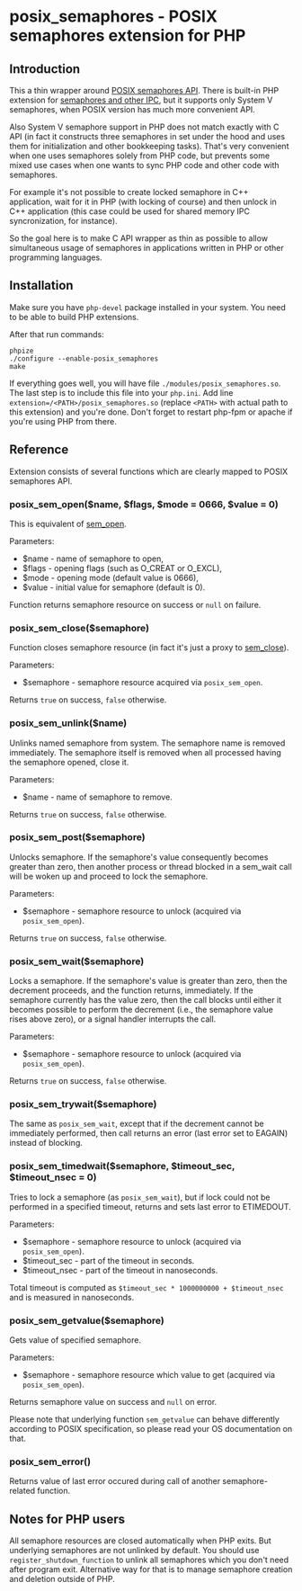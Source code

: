 # posix_semaphores - POSIX semaphores extension for PHP

## Introduction

This a thin wrapper around [POSIX semaphores API](http://man7.org/linux/man-pages/man7/sem_overview.7.html). 
There is built-in PHP extension for [semaphores and other IPC](https://www.php.net/manual/en/book.sem.php), 
but it supports only System V semaphores, when POSIX version has much more convenient API.

Also System V semaphore support in PHP does not match exactly with C API (in fact it constructs three semaphores
in set under the hood and uses them for initialization and other bookkeeping tasks). That's very convenient
when one uses semaphores solely from PHP code, but prevents some mixed use cases when one wants to sync PHP code
and other code with semaphores. 

For example it's not possible to create locked semaphore in C++ application, wait for it in PHP (with locking 
of course) and then unlock in C++ application (this case could be used for shared memory IPC syncronization, for instance).

So the goal here is to make C API wrapper as thin as possible to allow simultaneous usage of semaphores in 
applications written in PHP or other programming languages.

## Installation

Make sure you have `php-devel` package installed in your system. You need to be able to build PHP extensions.

After that run commands:
```
phpize
./configure --enable-posix_semaphores
make
```

If everything goes well, you will have file `./modules/posix_semaphores.so`. The last step is to include this file
into your `php.ini`. Add line `extension=/<PATH>/posix_semaphores.so` (replace `<PATH>` with actual path to this
extension) and you're done. Don't forget to restart php-fpm or apache if you're using PHP from there.

## Reference

Extension consists of several functions which are clearly mapped to POSIX semaphores API. 

### posix_sem_open($name, $flags, $mode = 0666, $value = 0)

This is equivalent of [sem_open](http://man7.org/linux/man-pages/man3/sem_open.3.html). 

Parameters:
* $name - name of semaphore to open,
* $flags - opening flags (such as O_CREAT or O_EXCL),
* $mode - opening mode (default value is 0666),
* $value - initial value for semaphore (default is 0).

Function returns semaphore resource on success or `null` on failure.

### posix_sem_close($semaphore)

Function closes semaphore resource (in fact it's just a proxy to [sem_close](http://man7.org/linux/man-pages/man3/sem_close.3.html)).

Parameters:
* $semaphore - semaphore resource acquired via `posix_sem_open`.

Returns `true` on success, `false` otherwise.

### posix_sem_unlink($name)

Unlinks named semaphore from system. The semaphore name is removed immediately. The semaphore itself is removed when 
all processed having the semaphore opened, close it.

Parameters:
* $name - name of semaphore to remove.

Returns `true` on success, `false` otherwise.

### posix_sem_post($semaphore)

Unlocks semaphore. If the semaphore's value consequently becomes greater than zero, then
another process or thread blocked in a sem_wait call will be woken
up and proceed to lock the semaphore.

Parameters:
* $semaphore - semaphore resource to unlock (acquired via `posix_sem_open`).

Returns `true` on success, `false` otherwise.


### posix_sem_wait($semaphore)

Locks a semaphore. If
the semaphore's value is greater than zero, then the decrement
proceeds, and the function returns, immediately.  If the semaphore
currently has the value zero, then the call blocks until either it
becomes possible to perform the decrement (i.e., the semaphore value
rises above zero), or a signal handler interrupts the call.

Parameters:
* $semaphore - semaphore resource to unlock (acquired via `posix_sem_open`).

Returns `true` on success, `false` otherwise.

### posix_sem_trywait($semaphore)

The same as `posix_sem_wait`, except that if the decrement
cannot be immediately performed, then call returns an error (last error
set to EAGAIN) instead of blocking.

### posix_sem_timedwait($semaphore, $timeout_sec, $timeout_nsec = 0)

Tries to lock a semaphore (as `posix_sem_wait`), but if lock could not 
be performed in a specified timeout, returns and sets last error to ETIMEDOUT.

Parameters:
* $semaphore - semaphore resource to unlock (acquired via `posix_sem_open`).
* $timeout_sec - part of the timeout in seconds.
* $timeout_nsec - part of the timeout in nanoseconds.

Total timeout is computed as `$timeout_sec * 1000000000 + $timeout_nsec` and is
measured in nanoseconds.

### posix_sem_getvalue($semaphore)

Gets value of specified semaphore.

Parameters:
* $semaphore - semaphore resource which value to get (acquired via `posix_sem_open`).

Returns semaphore value on success and `null` on error.

Please note that underlying function `sem_getvalue` can behave differently according to
POSIX specification, so please read your OS documentation on that.

### posix_sem_error()

Returns value of last error occured during call of another semaphore-related function.

## Notes for PHP users

All semaphore resources are closed automatically when PHP exits. But underlying semaphores are not unlinked by default. You 
should use `register_shutdown_function` to unlink all semaphores which you don't need after program exit. 
Alternative way for that is to manage semaphore creation and deletion outside of PHP.
